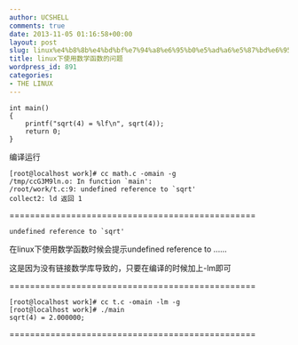 ```yaml
---
author: UCSHELL
comments: true
date: 2013-11-05 01:16:58+00:00
layout: post
slug: linux%e4%b8%8b%e4%bd%bf%e7%94%a8%e6%95%b0%e5%ad%a6%e5%87%bd%e6%95%b0%e7%9a%84%e9%97%ae%e9%a2%98
title: linux下使用数学函数的问题
wordpress_id: 891
categories:
- THE LINUX
---
```



    int main()
    {
        printf("sqrt(4) = %lf\n", sqrt(4));
        return 0;
    }


编译运行

    [root@localhost work]# cc math.c -omain -g
    /tmp/ccG3M9ln.o: In function `main':
    /root/work/t.c:9: undefined reference to `sqrt'
    collect2: ld 返回 1
    
================================================

	undefined reference to `sqrt'

在linux下使用数学函数时候会提示undefined reference to ……

这是因为没有链接数学库导致的，只要在编译的时候加上-lm即可

================================================

    [root@localhost work]# cc t.c -omain -lm -g
    [root@localhost work]# ./main
    sqrt(4) = 2.000000;
    
================================================
